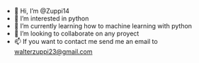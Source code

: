 - 👋 Hi, I’m @Zuppi14
- 👀 I’m interested in python
- 🌱 I’m currently learning how to machine learning with python
- 💞️ I’m looking to collaborate on any proyect
- 📫 If you want to contact me send me an email to walterzuppi23@gmail.com

<!---
Zuppi14/Zuppi14 is a ✨ special ✨ repository because its `README.md` (this file) appears on your GitHub profile.
You can click the Preview link to take a look at your changes.
--->
